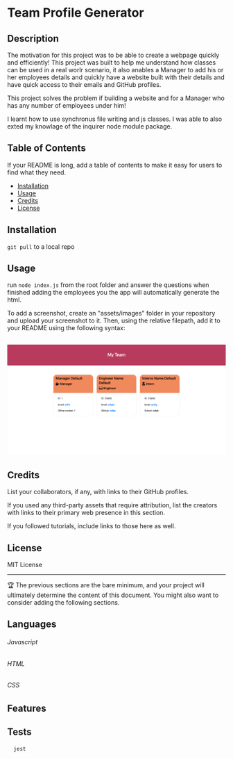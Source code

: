
  # Team Profile Generator
      
  ## Description
      
  The motivation for this project was to be able to create a webpage quickly and efficiently!
  This project was built to help me understand how classes can be used in a real worlr scenario, it also anables a Manager to add his or her employees details and quickly have a website built with their details and have quick access to their emails and GitHub profiles.

  This project solves the problem if building a website and for a Manager who has any number of employees under him!
  
  I learnt how to use synchronus file writing and js classes. I was able to also exted my knowlage of the inquirer node module package.
      
  ## Table of Contents
      
  If your README is long, add a table of contents to make it easy for users to find what they need.
      
  - [Installation](#installation)
  - [Usage](#usage)
  - [Credits](#credits)
  - [License](#license)
      
  ## Installation
      
  `git pull` to a local repo
      
      
  ## Usage
      
  run `node index.js` from the root folder and answer the questions when finished adding the employees you the app will automatically generate the html.
      
      
  To add a screenshot, create an "assets/images" folder in your repository and upload your screenshot to it. Then, using the relative filepath, add it to your README using the following syntax:
  ##      ![screen shot of app](./assets/PeamGeneratorApp.png "app")
  ## Credits
      
  List your collaborators, if any, with links to their GitHub profiles.
      
  If you used any third-party assets that require attribution, list the creators with links to their primary web presence in this section.
      
  If you followed tutorials, include links to those here as well.
      
  ## License
      
  MIT License
      
      
  ---
      
  🏆 The previous sections are the bare minimum, and your project will ultimately determine the content of this document. You might also want to consider adding the following sections.
      
  
      
  ## Languages 
  ###### Javascript 
  ###### HTML 
  ###### CSS
      
  ## Features
    
      
  ## Tests
      jest
